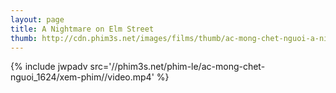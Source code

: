 ```yaml
---
layout: page
title: A Nightmare on Elm Street
thumb: http://cdn.phim3s.net/images/films/thumb/ac-mong-chet-nguoi-a-nightmare-on-elm-street-2010.jpg
---
```

{% include jwpadv src='//phim3s.net/phim-le/ac-mong-chet-nguoi_1624/xem-phim//video.mp4' %}